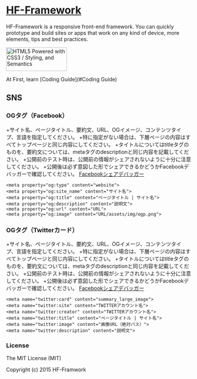 # [HF-Framework](https://github.com/hanuman6/HF-Framework)
HF-Framework is a responsive front-end framework. You can quickly prototype and build sites or apps that work on any kind of device, more elements, tips and best practices.

<a href="http://www.w3.org/html/logo/">
<img src="http://www.w3.org/html/logo/badge/html5-badge-h-css3-semantics.png" width="165" height="64" alt="HTML5 Powered with CSS3 / Styling, and Semantics" title="HTML5 Powered with CSS3 / Styling, and Semantics">
</a>

At First, learn [Coding Guide](#Coding Guide)

## SNS

### OGタグ（Facebook）

+サイト名、ページタイトル、要約文、URL、OGイメージ、コンテンツタイプ、言語を指定してください。
+特に指定がない場合は、下層ページの内容はすべてトップページと同じ内容にしてください。
+タイトルについてはtitleタグのものを、要約文については、metaタグのdescriptionと同じ内容を記載してください。
+公開前のテスト時は、公開前の情報がシェアされないように十分に注意してください。
+公開後は必ず意図した形でシェアできるかどうかFacebookデバッガーで確認してください。
[Facebookシェアデバッガー](https://developers.facebook.com/tools/debug/)

```
<meta property="og:type" content="website">
<meta property="og:site_name" content="サイト名">
<meta property="og:title" content="ページタイトル | サイト名">
<meta property="og:description" content="説明文">
<meta property="og:url" content="URL">
<meta property="og:image" content="URL/assets/img/ogp.png">
```
### OGタグ（Twitterカード）

+サイト名、ページタイトル、要約文、URL、OGイメージ、コンテンツタイプ、言語を指定してください。
+特に指定がない場合は、下層ページの内容はすべてトップページと同じ内容にしてください。
+タイトルについてはtitleタグのものを、要約文については、metaタグのdescriptionと同じ内容を記載してください。
+公開前のテスト時は、公開前の情報がシェアされないように十分に注意してください。
+公開後は必ず意図した形でシェアできるかどうかFacebookデバッガーで確認してください。
[Facebookシェアデバッガー](https://developers.facebook.com/tools/debug/)

```
<meta name="twitter:card" content="summary_large_image">
<meta name="twitter:site" content="TWITTERアカウント名">
<meta name="twitter:creator" content="TWITTERアカウント名">
<meta name="twitter:title" content="ページタイトル | サイト名">
<meta name="twitter:image" content="画像URL（絶対パス）">
<meta name="twitter:description" content="説明文">
```

### License

The MIT License (MIT)

Copyright (c) 2015 HF-Framwork

